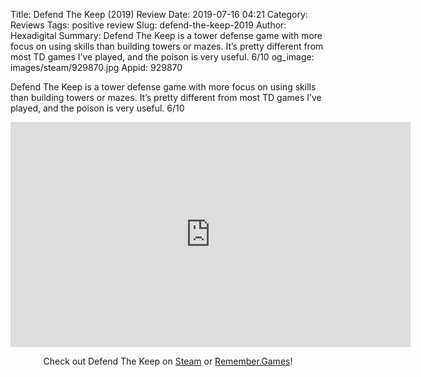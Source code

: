 Title: Defend The Keep (2019) Review
Date: 2019-07-16 04:21
Category: Reviews
Tags: positive review
Slug: defend-the-keep-2019
Author: Hexadigital
Summary: Defend The Keep is a tower defense game with more focus on using skills than building towers or mazes. It’s pretty different from most TD games I’ve played, and the poison is very useful. 6/10
og_image: images/steam/929870.jpg
Appid: 929870

Defend The Keep is a tower defense game with more focus on using skills than building towers or mazes. It’s pretty different from most TD games I’ve played, and the poison is very useful. 6/10

<center><iframe src="https://www.youtube.com/embed/ocFYfJefPGY?feature=oembed" allow="accelerometer; autoplay; encrypted-media; gyroscope; picture-in-picture" width="640" height="360" frameborder="0"></iframe>

Check out Defend The Keep on [Steam](https://store.steampowered.com/app/929870/?curator_clanid=34633900) or [Remember.Games](https://remember.games/game/2498/)!</center>

